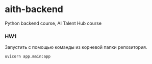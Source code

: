 # aith-backend
Python backend course, AI Talent Hub course

### HW1
Запустить с помощью команды из корневой папки репозитория.
```bash
uvicorn app.main:app
```
